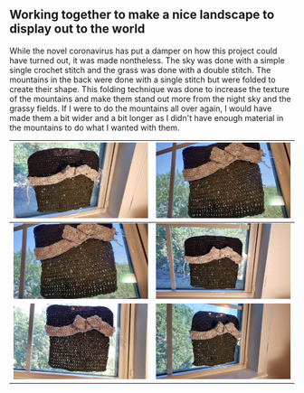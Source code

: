 ## Working together to make a nice landscape to display out to the world

While the novel coronavirus has put a damper on how this project could have turned out, it was made nontheless.
The sky was done with a simple single crochet stitch and the grass was done with a double stitch. The mountains in the back were done with a single stitch but were folded to create their shape.
This folding technique was done to increase the texture of the mountains and make them stand out more from the night sky and the grassy fields. If I were to do the mountains all over again, I would have made them a bit wider and a bit longer as I didn't have enough material in the mountains to do what I wanted with them.

| ![image169](https://raw.githubusercontent.com/runlevelzero/Portfolio-WriteUps/master/YarnGrafittiProjectFiles/1.jpg) | ![image169](https://raw.githubusercontent.com/runlevelzero/Portfolio-WriteUps/master/YarnGrafittiProjectFiles/2.jpg) | 
|---|---|
![image169](https://raw.githubusercontent.com/runlevelzero/Portfolio-WriteUps/master/YarnGrafittiProjectFiles/3.jpg) | ![image169](https://raw.githubusercontent.com/runlevelzero/Portfolio-WriteUps/master/YarnGrafittiProjectFiles/4.jpg) |
|![image169](https://raw.githubusercontent.com/runlevelzero/Portfolio-WriteUps/master/YarnGrafittiProjectFiles/6.jpg) | ![image169](https://raw.githubusercontent.com/runlevelzero/Portfolio-WriteUps/master/YarnGrafittiProjectFiles/7.jpg) | ![image169](https://raw.githubusercontent.com/runlevelzero/Portfolio-WriteUps/master/YarnGrafittiProjectFiles/8.jpg)|![image169](https://raw.githubusercontent.com/runlevelzero/Portfolio-WriteUps/master/YarnGrafittiProjectFiles/9.jpg) |
